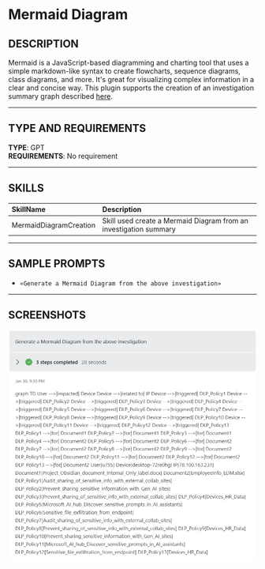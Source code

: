 # Mermaid Diagram

## DESCRIPTION
Mermaid is a JavaScript-based diagramming and charting tool that uses a simple markdown-like syntax to create flowcharts, sequence diagrams, class diagrams, and more. It's great for visualizing complex information in a clear and concise way. This plugin supports the creation of an investigation summary graph described [here](https://github.com/mariocuomo/Experimenting-With-Security-Copilot/tree/main/integrations/IncidentGraph).

---

## TYPE AND REQUIREMENTS
**TYPE**: GPT <br>
**REQUIREMENTS**: No requirement

---

## SKILLS

| SkillName | Description |
|     :---         |     :---      |
| MermaidDiagramCreation | Skill used create a Mermaid Diagram from an investigation summary |

---

## SAMPLE PROMPTS

- `«Generate a Mermaid Diagram from the above investigation»`

---

## SCREENSHOTS
<div align="center">
  <img src="https://github.com/mariocuomo/Experimenting-With-Security-Copilot/blob/main/img/MermaidDiagram/result.png" width="700"> </img>
</div>
